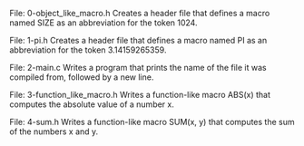 File: 0-object_like_macro.h Creates a header file that defines a macro named SIZE as an abbreviation for the token 1024.

File: 1-pi.h Creates a header file that defines a macro named PI as an abbreviation for the token 3.14159265359.

File: 2-main.c Writes a program that prints the name of the file it was compiled from, followed by a new line.

File: 3-function_like_macro.h Writes a function-like macro ABS(x) that computes the absolute value of a number x.

File: 4-sum.h Writes a function-like macro SUM(x, y) that computes the sum of the numbers x and y.
